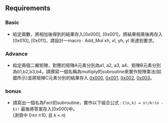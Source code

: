 ## Requirements
### Basic
- 給定兩數，將相加後得到的結果存入[0x000], [0x001]，將結果相乘後再存入[0x010], [0x011]，請設計一macro : Add_Mul xh, xl, yh, yl 來達到要求。
### Advance
- 給定兩個二維矩陣，對應的矩陣A元素分別為a1, a2, a3, a4、矩陣B元素分別為b1,b2,b3,b4。請撰寫一個名稱為multiply的subroutine來實作矩陣乘法(如圖所示)並將矩陣C元素分別的結果存入 [0x000](c1), 
[0x001](c2), [0x002](c3), [0x003](c4)。 
### bonus
- 請寫出一個名為Fact的subroutine，實作以下組合公式 : `C(n,k) = n!/k!(n - k)!` 最後將答案存入[0x000]中。<br>
(測資中 0≤𝑛 ≤10, 且 𝑘 < 𝑛)
